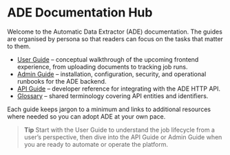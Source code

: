 # ADE Documentation Hub

Welcome to the Automatic Data Extractor (ADE) documentation. The guides are organised by persona so that readers can focus on the tasks that matter to them.

- [User Guide](user-guide/README.md) – conceptual walkthrough of the upcoming frontend experience, from uploading documents to tracking job runs.
- [Admin Guide](admin-guide/README.md) – installation, configuration, security, and operational runbooks for the ADE backend.
- [API Guide](reference/api-guide.md) – developer reference for integrating with the ADE HTTP API.
- [Glossary](reference/glossary.md) – shared terminology covering API entities and identifiers.

Each guide keeps jargon to a minimum and links to additional resources where needed so you can adopt ADE at your own pace.

> **Tip**
> Start with the User Guide to understand the job lifecycle from a user’s perspective, then dive into the API Guide or Admin Guide when you are ready to automate or operate the platform.
